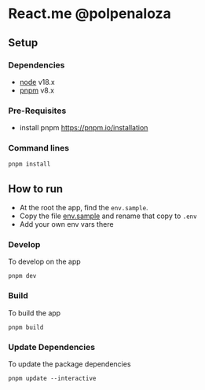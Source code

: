 # React.me @polpenaloza

## Setup

### Dependencies

- [node](https://nodejs.org/en/download/) v18.x
- [pnpm](https://pnpm.io/) v8.x

### Pre-Requisites

- install pnpm https://pnpm.io/installation

### Command lines

```sh
pnpm install
```

## How to run

- At the root the app, find the `env.sample`.
- Copy the file [env.sample](./.env.sample) and rename that copy to `.env`
- Add your own env vars there

### Develop

To develop on the app

```
pnpm dev
```

### Build

To build the app

```
pnpm build
```

### Update Dependencies

To update the package dependencies

```
pnpm update --interactive
```
